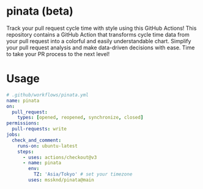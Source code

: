# pinata (beta)

Track your pull request cycle time with style using this GitHub Actions! This
repository contains a GitHub Action that transforms cycle time data from your
pull request into a colorful and easily understandable chart. Simplify your pull
request analysis and make data-driven decisions with ease. Time to take your PR
process to the next level!

# Usage

```yaml
# .github/workflows/pinata.yml
name: pinata
on:
  pull_request:
    types: [opened, reopened, synchronize, closed]
permissions:
  pull-requests: write
jobs:
  check_and_comment:
    runs-on: ubuntu-latest
    steps:
      - uses: actions/checkout@v3
      - name: pinata
        env:
          TZ: 'Asia/Tokyo' # set your timezone
        uses: mssknd/pinata@main
```
